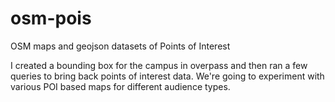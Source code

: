 # osm-pois
OSM maps and geojson datasets of Points of Interest

I created a bounding box for the campus in overpass and then ran a few queries to bring back points of interest data. We're going to experiment with various POI based maps for different audience types.

